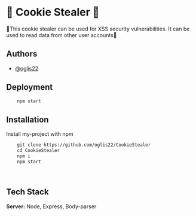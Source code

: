 
# 🍪 Cookie Stealer 🍪

👾This cookie stealer can be used for XSS security vulnerabilities. It can be used to read data from other user accounts👾


## Authors

- [@oglis22](https://www.github.com/oglis22)


## Deployment

```bash
    npm start
```


## Installation

Install my-project with npm

```bash
    git clone https://github.com/oglis22/CookieStealer
    cd CookieStealer
    npm i
    npm start
```
    
## Tech Stack

**Server:** Node, Express, Body-parser


